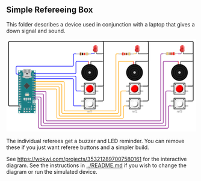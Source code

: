 ## Simple Refereeing Box

This folder describes a device used in conjunction with a laptop that gives a down signal and sound.

<img src="refereeBox.png" />

The individual referees get a buzzer and LED reminder.  You can remove these if you just want referee buttons and a simpler build.

See https://wokwi.com/projects/353212897007580161 for the interactive diagram. See the instructions in [../README.md](../README.md) if you wish to change the diagram or run the simulated device.

